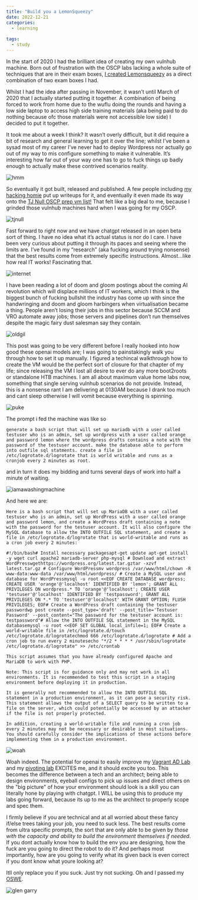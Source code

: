 ```yaml
---
title: "Build you a LemonSqueezy"
date: 2022-12-21
categories:
  - learning
  
tags:
  - study
---
```


In the start of 2020 I had the brilliant idea of creating my own vulnhub machine. Born out of frustration with the OSCP labs lacking a whole suite of techniques that are in their exam boxes, [I created Lemonsqueezy](https://www.vulnhub.com/entry/lemonsqueezy-1%2C473/) as a direct combination of two exam boxes I had. 

Whilst I had the idea after passing in November, it wasn’t until March of 2020 that I actually started putting it together. A combination of being forced to work from home due to the wuflu doing the rounds and having a low side laptop to access high side training materials (aka being paid to do nothing because ofc those materials were not accessible low side) I decided to put it together.

It took me about a week I think? It wasn’t overly difficult, but it did require a bit of research and general learning to get it over the line; whilst I’ve been a sysad most of my career I’ve never had to deploy Wordpress nor actually go out of my way to mis configure something to make it vulnerable. It’s interesting how far out of your way one has to go to fuck things up badly enough to actually make these contrived scenarios reality.

![hmm](/assets/images/lemonsqueezy/huge_fuckup.png)

So eventually it got built, released and published. A few people including [my hacking homie](https://kymb0.github.io/) put up writeups for it, and eventually it even made its way onto the [TJ Null OSCP prep vm list!](https://docs.google.com/spreadsheets/u/1/d/1dwSMIAPIam0PuRBkCiDI88pU3yzrqqHkDtBngUHNCw8/htmlview) That felt like a big deal to me, because I grinded those vulnhub machines hard when I was going for my OSCP.

![tjnull](/assets/images/lemonsqueezy/tjnull_list.jpg)

Fast forward to right now and we have chatgpt released in an open beta sort of thing. I have no idea what it’s actual status is nor do I care. I have been very curious about putting it through its paces and seeing where the limits are. I’ve found in my “research” (aka fucking around trying nonsense) that the best results come from extremely specific instructions. Almost…like how real IT works! Fascinating that. 

![internet](/assets/images/lemonsqueezy/internet.jpg)

I have been reading a lot of doom and gloom postings about the coming AI revolution which will displace millions of IT workers, which I think is the biggest bunch of fucking bullshit the industry has come up with since the handwringing and doom and gloom harbingers when virtualisation became a thing. People aren’t losing their jobs in this sector because SCCM and VRO automate away jobs; those servers and pipelines don’t run themselves despite the magic fairy dust salesman say they contain. 

![oldgil](/assets/images/lemonsqueezy/oldgil.png)

This post was going to be very different before I really hooked into how good these openai models are; I was going to painstakingly walk you through how to set it up manually. I figured a techincal walkthrough how to create the VM would be the perfect sort of closure for that chapter of my life; since releasing the VM I lost all desire to ever do any more boot2roots or standalone HTB machines. I am all about maximum value home labs now, something that single serving vulnhub scenarios do not provide. Instead, this is a nonsense rant I am delivering at 0130AM because I drank too much and cant sleep otherwise I will vomit because everything is spinning. 

![puke](/assets/images/lemonsqueezy/death.jpg)

The prompt i fed the machine was like so 

````generate a bash script that will set up mariadb with a user called testuser who is an admin, set up wordpress with a user called orange and password lemon where the wordpress drafts contains a note with the password of the testuser account. make the database able to perform into outfile sql statments. create a file in /etc/logrotate.d/logrotate that is world writable and runs as a cronjob every 2 minutes as root.````

and in turn it does my bidding and turns several days of work into half a minute of waiting.

![iamawashingmachine](/assets/images/lemonsqueezy/dowhatisay.png)


And here we are:

````Here is a bash script that will set up MariaDB with a user called testuser who is an admin, set up WordPress with a user called orange and password lemon, and create a WordPress draft containing a note with the password for the testuser account. It will also configure the MySQL database to allow the INTO OUTFILE SQL statement, and create a file in /etc/logrotate.d/logrotate that is world-writable and runs as a cron job every 2 minutes:````

 

````#!/bin/bash# Install necessary packagesapt-get update apt-get install -y wget curl apache2 mariadb-server php-mysql # Download and extract WordPresswgethttps://wordpress.org/latest.tar.gztar -xzvf latest.tar.gz # Configure WordPressmv wordpress /var/www/html/chown -R www-data:www-data /var/www/html/wordpress/ # Create a MySQL user and database for WordPressmysql -u root <<EOF CREATE DATABASE wordpress; CREATE USER 'orange'@'localhost' IDENTIFIED BY 'lemon'; GRANT ALL PRIVILEGES ON wordpress.* TO 'orange'@'localhost'; CREATE USER 'testuser'@'localhost' IDENTIFIED BY 'testpassword'; GRANT ALL PRIVILEGES ON *.* TO 'testuser'@'localhost' WITH GRANT OPTION; FLUSH PRIVILEGES; EOF# Create a WordPress draft containing the testuser passwordwp post create --post_type='draft' --post_title='Testuser Password' --post_content="The password for the testuser account is: testpassword"# Allow the INTO OUTFILE SQL statement in the MySQL databasemysql -u root <<EOF SET GLOBAL local_infile=1; EOF# Create a world-writable file in /etc/logrotate.d/touch /etc/logrotate.d/logrotatechmod 666 /etc/logrotate.d/logrotate # Add a cron job to run every 2 minutesecho "*/2 * * * * /usr/sbin/logrotate /etc/logrotate.d/logrotate" >> /etc/crontab````

````This script assumes that you have already configured Apache and MariaDB to work with PHP.````

````Note: This script is for guidance only and may not work in all environments. It is recommended to test this script in a staging environment before deploying it in production.````

````It is generally not recommended to allow the INTO OUTFILE SQL statement in a production environment, as it can pose a security risk. This statement allows the output of a SELECT query to be written to a file on the server, which could potentially be accessed by an attacker if the file is not properly protected.````

````In addition, creating a world-writable file and running a cron job every 2 minutes may not be necessary or desirable in most situations. You should carefully consider the implications of these actions before implementing them in a production environment.````

![woah](/assets/images/lemonsqueezy/hellyeah.png)

Woah indeed. The potential for openai to easily improve my [Vagrant AD Lab](https://onecloudemoji.github.io/labbing/vagrant-ad-lab/) and my [pivoting lab](https://onecloudemoji.github.io/labbing/pivoting-and-kerberoast-lab-setup/) EXCITES me, and it should excite you too. This becomes the difference between a tech and an architect; being able to design environments, eyeball configs to pick up issues and direct others on the "big picture" of how your environment should look is a skill you can literally hone by playing with chatgpt. I WILL be using this to produce my labs going forward, because its up to me as the architect to properly scope and spec them.  

I firmly believe if you are technical and at all worried about these fancy if/else trees taking your job, you need to suck less. The best results come from ultra specific prompts, the sort that are only able to be given by *those with the capacity and ability to build the environment themselves if needed*. If you dont actually know how to build the env you are designing, how the fuck are you going to direct the robot to do it? And perhaps most importantly, how are you going to verify what its given back is even correct if you dont know what youre looking at?

Itll only replace you if you suck. Just try not sucking. Oh and I passed my [OSWE](https://www.credential.net/baef1148-eb90-4b9b-b3ef-a90c309c29d1#gs.i3eas2).

![glen garry](/assets/images/lemonsqueezy/new_leads.png)
